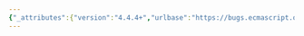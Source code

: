 ```yaml
---
{"_attributes":{"version":"4.4.4+","urlbase":"https://bugs.ecmascript.org/","maintainer":"dherman@mozilla.com"},"bug":{"bug_id":4461,"creation_ts":"2015-08-21 11:09:00 -0700","short_desc":"9.2.12 FunctionDeclarationInstantiation: Remove ReturnIfAbrupt in step 28.f.i.5.b","delta_ts":"2015-10-23 13:11:19 -0700","product":"ECMA-262 Edition 6","component":"technical issues","version":"unspecified","rep_platform":"All","op_sys":"All","bug_status":"RESOLVED","resolution":"FIXED","priority":"Normal","bug_severity":"normal","everconfirmed":true,"reporter":{"uid":"andrebargull","name":"André Bargull"},"assigned_to":{"uid":"allen","name":"Allen Wirfs-Brock"},"cc":"brterlso","long_desc":[{"commentid":14621,"comment_count":0,"who":{"uid":"andrebargull","name":"André Bargull"},"bug_when":"2015-08-21 11:09:41 -0700","thetext":"9.2.12 FunctionDeclarationInstantiation(func, argumentsList)\n\nReturnIfAbrupt is not needed in step 28.f.i.5.b"},{"commentid":14844,"comment_count":1,"who":{"uid":"brterlso","name":"Brian Terlson"},"bug_when":"2015-10-23 13:11:19 -0700","thetext":"Fixed in ES2016 Draft."}]}}
---
```


